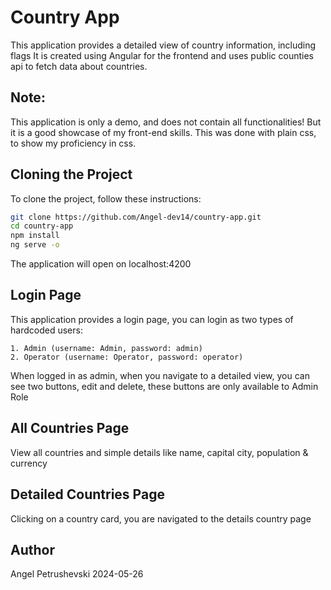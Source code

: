 # Country App

This application provides a detailed view of country information, including flags 
It is created using Angular for the frontend and uses public counties api to fetch data about countries.

## Note:
This application is only a demo, and does not contain all functionalities! But it is a good showcase of my front-end skills.
This was done with plain css, to show my proficiency in css.

## Cloning the Project

To clone the project, follow these instructions:

```bash
git clone https://github.com/Angel-dev14/country-app.git
cd country-app
npm install
ng serve -o
```
The application will open on localhost:4200

## Login Page
This application provides a login page, you can login as two types of hardcoded users:

```angular2html
1. Admin (username: Admin, password: admin)
2. Operator (username: Operator, password: operator)
```

When logged in as admin, when you navigate to a detailed view, you can see two buttons,
edit and delete, these buttons are only available to Admin Role

## All Countries Page
View all countries and simple details like name, capital city, population & currency

## Detailed Countries Page
Clicking on a country card, you are navigated to the details country page

## Author
Angel Petrushevski
2024-05-26
